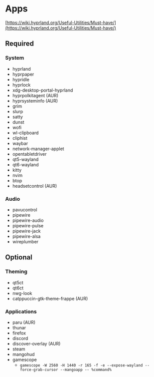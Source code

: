 # Apps

[https://wiki.hyprland.org/Useful-Utilities/Must-have/](https://wiki.hyprland.org/Useful-Utilities/Must-have/)

## Required

### System

- hyprland
- hyprpaper
- hypridle
- hyprlock
- xdg-desktop-portal-hyprland
- hyprpolkitagent (AUR)
- hyprsysteminfo (AUR)
- grim
- slurp
- satty
- dunst
- wofi
- wl-clipboard
- cliphist
- waybar
- network-manager-applet
- opentabletdriver
- qt5-wayland
- qt6-wayland
- kitty
- nvim
- btop
- headsetcontrol (AUR)

### Audio

- pavucontrol
- pipewire
- pipewire-audio
- pipewire-pulse
- pipewire-jack
- pipewire-alsa
- wireplumber

## Optional

### Theming

- qt5ct
- qt6ct
- nwg-look
- catppuccin-gtk-theme-frappe (AUR)

### Applications

- paru (AUR)
- thunar
- firefox
- discord
- discover-overlay (AUR)
- steam
- mangohud
- gamescope
  - `gamescope -W 2560 -H 1440 -r 165 -f -e --expose-wayland --force-grab-cursor --mangoapp -- %command%`
